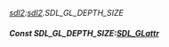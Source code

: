 _[sdl2](../../modules/sdl2/sdl2-module.md):[sdl2](../../modules/sdl2/sdl2-module.md).SDL\_GL\_DEPTH\_SIZE_
##### Const SDL\_GL\_DEPTH\_SIZE:[SDL_GLattr](../../modules/sdl2/sdl2-sdl_glattr.md)
